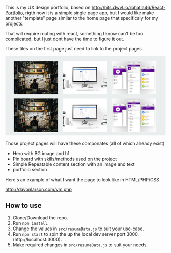 


This is my UX design portfolio, based on http://hits.dwyl.io/rbhatia46/React-Portfolio, rigth now it is a simple single page app, but I would like make another "template" page similar to the home page that specificaly for my projects.

That will require routing with react, something I know can't be too complicated, but I just dont have the time to figure it out.

These tiles on the first page just need to link to the project pages. 


![alt text](https://github.com/outsidedav/Generic-React-UX-Design-Portfolio/blob/master/portfolioimg.png "...")

Those project pages will have these componates (all of which already exist)

+ Hero with BG image and h1
+ Pin board with skills/methods used on the project
+ Simple Repeatable content section with an image and text
+ portfolio section

Here's an example of what I want the page to look like in HTML/PHP/CSS

http://davonlarson.com/vm.php


## How to use
1. Clone/Download the repo.
2. Run  ``` npm install ```.
3. Change the values in ```src/resumeData.js``` to suit your use-case.
4. Run ```npm start``` to spin the up the local dev server port 3000.(http://localhost:3000).
5. Make required changes in ```src/resumeData.js``` to suit your needs.

